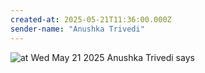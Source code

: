 ```yaml
---
created-at: 2025-05-21T11:36:00.000Z
sender-name: "Anushka Trivedi"
---
```


![at Wed May 21 2025 Anushka Trivedi says](/messages/images/IMG-20250521-WA0002.jpg)

